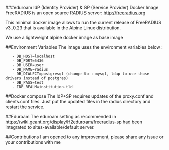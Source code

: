 ###eduroam IdP (Identity Provider) & SP (Service Provider) Docker Image
FreeRADIUS is an open source RADIUS server: http://freeradius.org

This minimal docker image allows to run the current release of FreeRADIUS v3..0.23 that is available in the Alpine Linux distribution.

We use a lightweight alpine docker image as base image


##Environment Variables 
The image uses the environment variables below : 

       - DB_HOST=localhost
       - DB_PORT=5436
       - DB_USER=user
       - DB_NAME=radius
       - DB_DIALECT=postgresql (change to : mysql, ldap to use those drivers instead of postgres)
       - DB_PASS=test 
       - IDP_REALM=institution.tld

##Docker compose
    The IdP+SP requires updates of the proxy.conf and clients.conf files. Just put the updated files in
    the radius directory and restart the service.


##Eduroam
The eduroam setting as recommended in https://wiki.geant.org/display/H2eduroam/freeradius-sp had been 
integrated to sites-available/default server.

##Contributions 
I am opened to any improvement, please share any issue or your contributions with me